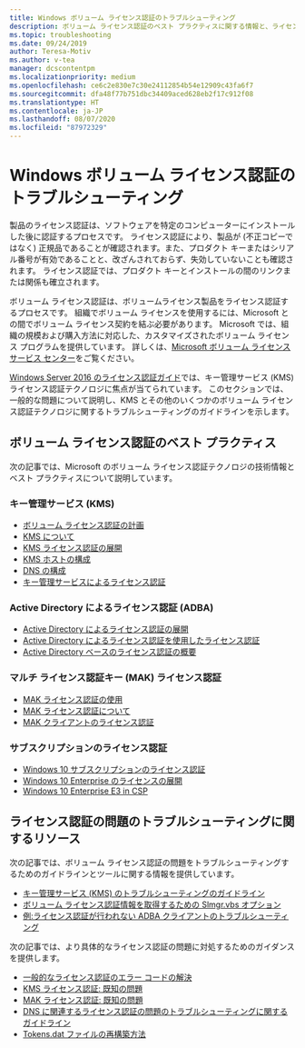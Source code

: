 ```yaml
---
title: Windows ボリューム ライセンス認証のトラブルシューティング
description: ボリューム ライセンス認証のベスト プラクティスに関する情報と、ライセンス認証の問題のトラブルシューティングに関する情報を提供するリソースの一覧を示します
ms.topic: troubleshooting
ms.date: 09/24/2019
author: Teresa-Motiv
ms.author: v-tea
manager: dcscontentpm
ms.localizationpriority: medium
ms.openlocfilehash: ce6c2e830e7c30e24112854b54e12909c43fa6f7
ms.sourcegitcommit: dfa48f77b751dbc34409aced628eb2f17c912f08
ms.translationtype: HT
ms.contentlocale: ja-JP
ms.lasthandoff: 08/07/2020
ms.locfileid: "87972329"
---
```

# <a name="troubleshooting-windows-volume-activation"></a>Windows ボリューム ライセンス認証のトラブルシューティング

製品のライセンス認証は、ソフトウェアを特定のコンピューターにインストールした後に認証するプロセスです。 ライセンス認証により、製品が (不正コピーではなく) 正規品であることが確認されます。また、プロダクト キーまたはシリアル番号が有効であることと、改ざんされておらず、失効していないことも確認されます。 ライセンス認証では、プロダクト キーとインストールの間のリンクまたは関係も確立されます。

ボリューム ライセンス認証は、ボリュームライセンス製品をライセンス認証するプロセスです。 組織でボリューム ライセンスを使用するには、Microsoft との間でボリューム ライセンス契約を結ぶ必要があります。 Microsoft では、組織の規模および購入方法に対応した、カスタマイズされたボリューム ライセンス プログラムを提供しています。 詳しくは、[Microsoft ボリューム ライセンス サービス センター](https://www.microsoft.com/Licensing/servicecenter/default.aspx)をご覧ください。

[Windows Server 2016 のライセンス認証ガイド](server-2016-activation.md)では、キー管理サービス (KMS) ライセンス認証テクノロジに焦点が当てられています。 このセクションでは、一般的な問題について説明し、KMS とその他のいくつかのボリューム ライセンス認証テクノロジに関するトラブルシューティングのガイドラインを示します。

## <a name="best-practices-for-volume-activation"></a>ボリューム ライセンス認証のベスト プラクティス

次の記事では、Microsoft のボリューム ライセンス認証テクノロジの技術情報とベスト プラクティスについて説明しています。

### <a name="key-management-service-kms"></a>キー管理サービス (KMS)

- [ボリューム ライセンス認証の計画](/windows/deployment/volume-activation/plan-for-volume-activation-client)
- [KMS について](/previous-versions/tn-archive/ff793434(v=technet.10))
- [KMS ライセンス認証の展開](/previous-versions/tn-archive/ff793409%28v=technet.10%29)
- [KMS ホストの構成](/previous-versions/tn-archive/ff793407%28v%3dtechnet.10%29)
- [DNS の構成](/previous-versions/tn-archive/ff793405%28v%3dtechnet.10%29)
- [キー管理サービスによるライセンス認証](/windows/deployment/volume-activation/activate-using-key-management-service-vamt)

### <a name="active-directory-based-activation-adba"></a>Active Directory によるライセンス認証 (ADBA)

- [Active Directory によるライセンス認証の展開](/previous-versions/windows/it-pro/windows-server-2012-r2-and-2012/dn502534%28v%3dws.11%29)
- [Active Directory によるライセンス認証を使用したライセンス認証](/windows/deployment/volume-activation/activate-using-active-directory-based-activation-client)
- [Active Directory ベースのライセンス認証の概要](/windows/deployment/volume-activation/active-directory-based-activation-overview)

### <a name="multiple-activation-key-mak-activation"></a>マルチ ライセンス認証キー (MAK) ライセンス認証

- [MAK ライセンス認証の使用](/previous-versions/tn-archive/ff793438%28v=technet.10%29)
- [MAK ライセンス認証について](/previous-versions/tn-archive/ff793435%28v%3dtechnet.10%29)
- [MAK クライアントのライセンス認証](/previous-versions/tn-archive/ff793398%28v%3dtechnet.10%29)

### <a name="subscription-activation"></a>サブスクリプションのライセンス認証

- [Windows 10 サブスクリプションのライセンス認証](/windows/deployment/windows-10-subscription-activation)
- [Windows 10 Enterprise のライセンスの展開](/windows/deployment/deploy-enterprise-licenses)
- [Windows 10 Enterprise E3 in CSP](/windows/deployment/windows-10-enterprise-e3-overview)

## <a name="resources-for-troubleshooting-activation-issues"></a>ライセンス認証の問題のトラブルシューティングに関するリソース

次の記事では、ボリューム ライセンス認証の問題をトラブルシューティングするためのガイドラインとツールに関する情報を提供しています。

- [キー管理サービス (KMS) のトラブルシューティングのガイドライン](activation-troubleshoot-kms-general.md)
- [ボリューム ライセンス認証情報を取得するための Slmgr.vbs オプション](activation-slmgr-vbs-options.md)
- [例:ライセンス認証が行われない ADBA クライアントのトラブルシューティング](activation-troubleshoot-adba-clients.md)

次の記事では、より具体的なライセンス認証の問題に対処するためのガイダンスを提供します。

- [一般的なライセンス認証のエラー コードの解決](activation-error-codes.md)
- [KMS ライセンス認証: 既知の問題](activation-troubleshoot-KMS-issues.md)
- [MAK ライセンス認証: 既知の問題](activation-troubleshoot-MAK-issues.md)
- [DNS に関連するライセンス認証の問題のトラブルシューティングに関するガイドライン](common-troubleshooting-procedures-kms-dns.md)
- [Tokens.dat ファイルの再構築方法](activation-rebuild-tokens-dat-file.md)
